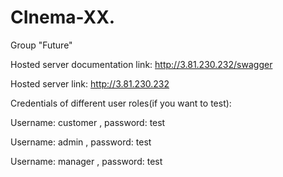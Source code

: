 # CInema-XX.


Group "Future"

Hosted server documentation link:  http://3.81.230.232/swagger

Hosted server link: http://3.81.230.232

Credentials of different user roles(if you want to test): 
                                                          
Username: customer , password: test
                                                          
Username: admin , password: test
                                                          
Username: manager , password: test
